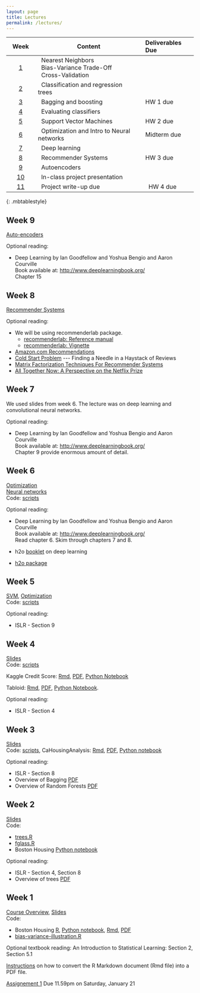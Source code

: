 ```yaml
---
layout: page
title: Lectures
permalink: /lectures/
---
```



| &nbsp;&nbsp;Week&nbsp;&nbsp;              | Content                                                        |  Deliverables Due |
|:-------------------:|---------------------------------------------------------------|:------------------|
| [1](#week-1)   | &nbsp;&nbsp;Nearest Neighbors <br>&nbsp;&nbsp;Bias-Variance Trade-Off <br> &nbsp;&nbsp;Cross-Validation   |                   |
| [2](#week-2)   | &nbsp;&nbsp;Classification and regression trees&nbsp;&nbsp;&nbsp;&nbsp;      |                   |
| [3](#week-3)   | &nbsp;&nbsp;Bagging and boosting&nbsp;&nbsp;&nbsp;&nbsp;       |  HW 1 due         |
| [4](#week-4)   | &nbsp;&nbsp;Evaluating classifiers&nbsp;&nbsp;&nbsp;&nbsp;     |                   |
| [5](#week-5)   | &nbsp;&nbsp;Support Vector Machines&nbsp;&nbsp;&nbsp;&nbsp;    |  HW 2 due         |                 
| [6](#week-6)   | &nbsp;&nbsp;Optimization and Intro to Neural networks&nbsp;&nbsp;&nbsp;     |  Midterm due      |  
| [7](#week-7)   | &nbsp;&nbsp;Deep learning&nbsp;&nbsp;&nbsp;                    |                   |  
| [8](#week-8)   | &nbsp;&nbsp;Recommender Systems&nbsp;&nbsp;&nbsp;              |  HW 3 due         |  
| [9](#week-9)   | &nbsp;&nbsp;Autoencoders                                       |                   |
| [10]()         |  &nbsp;&nbsp;In-class project presentation                     |                            |
| [11]()         |  &nbsp;&nbsp;Project write-up due                              | &nbsp;&nbsp;HW 4 due       |
{: .mbtablestyle}

## Week 9

[Auto-encoders](https://piazza.com/class_profile/get_resource/ixiudyq1m7bj0/iz9e9iocmhrgr)

Optional reading: 

* Deep Learning by Ian Goodfellow and Yoshua Bengio and Aaron Courville    
  Book available at: http://www.deeplearningbook.org/    
  Chapter 15 
  

## Week 8

[Recommender Systems](https://piazza.com/class_profile/get_resource/ixiudyq1m7bj0/izdon22zgff2dc)   

Optional reading:

* We will be using recommenderlab package.
  + [recommenderlab: Reference manual](https://cran.r-project.org/web/packages/recommenderlab/recommenderlab.pdf)   
  + [recommenderlab: Vignette](https://cran.r-project.org/web/packages/recommenderlab/vignettes/recommenderlab.pdf)   
* [Amazon.com Recommendations](http://www.cs.umd.edu/~samir/498/Amazon-Recommendations.pdf) 
* [Cold Start Problem](https://pdfs.semanticscholar.org/44af/1071f2b943b178ea8259e14fb0c722a3bcd4.pdf) ---  Finding a Needle in a Haystack of Reviews    
* [Matrix Factorization Techniques For Recommender Systems](https://datajobs.com/data-science-repo/Recommender-Systems-%5BNetflix%5D.pdf)
* [All Together Now: A Perspective on the Netflix Prize](http://dx.doi.org/10.1080/09332480.2010.10739787)


   
   
## Week 7

We used slides from week 6. The lecture was on deep learning and convolutional neural networks.   

Optional reading: 

* Deep Learning by Ian Goodfellow and Yoshua Bengio and Aaron Courville    
  Book available at: http://www.deeplearningbook.org/    
  Chapter 9 provide enormous amount of detail.


## Week 6

[Optimization](https://piazza.com/class_profile/get_resource/ixiudyq1m7bj0/iypg1pt1phx3o7)   
[Neural networks](https://piazza.com/class_profile/get_resource/ixiudyq1m7bj0/iyzbfm5jl4s6wr)   
Code: [scripts](https://github.com/ChicagoBoothML/ML2016/tree/master/code/lec06)   

Optional reading: 

* Deep Learning by Ian Goodfellow and Yoshua Bengio and Aaron Courville    
  Book available at: http://www.deeplearningbook.org/    
  Read chapter 6. Skim through chapters 7 and 8.   

* h2o [booklet](http://docs.h2o.ai/h2o/latest-stable/h2o-docs/booklets/DeepLearningBooklet.pdf) on deep learning    
* [h2o package](http://docs.h2o.ai/h2o/latest-stable/index.html)  

## Week 5

[SVM](https://piazza.com/class_profile/get_resource/ixiudyq1m7bj0/iypd4vz34iq6s6),
[Optimization](https://piazza.com/class_profile/get_resource/ixiudyq1m7bj0/iypg1pt1phx3o7)   
Code: [scripts](https://github.com/ChicagoBoothML/ML2016/tree/master/code/lec05)   

Optional reading: 

* ISLR - Section 9


## Week 4

[Slides](https://piazza.com/class_profile/get_resource/ixiudyq1m7bj0/iyrkjpbfsqt7oz)    
Code: [scripts](https://github.com/ChicagoBoothML/ML2016/tree/master/code/lec04)   

Kaggle Credit Score: [Rmd](https://raw.githubusercontent.com/ChicagoBoothML/ML2016/master/code/lec04/Kaggle_giveMeCredit.Rmd), [PDF](https://raw.githubusercontent.com/ChicagoBoothML/ML2016/master/code/lec04/Kaggle_giveMeCredit.Rmd), [Python Notebook](https://raw.githubusercontent.com/ChicagoBoothML/ML2016/master/code/Kaggle%20Credit%20Scoring/Python/KaggleCreditScoring.ipynb)

Tabloid: [Rmd](https://raw.githubusercontent.com/ChicagoBoothML/ML2016/master/code/lec04/tabloid.Rmd), [PDF](https://raw.githubusercontent.com/ChicagoBoothML/ML2016/master/code/lec04/tabloid.pdf), [Python Notebook](https://raw.githubusercontent.com/ChicagoBoothML/ML2016/master/code/Tabloid%20Marketing/Python/TabloidMarketing.ipynb).

Optional reading: 

* ISLR - Section 4


## Week 3
[Slides](https://piazza.com/class_profile/get_resource/ixiudyq1m7bj0/iy4zv2kzsvt2p0)  
Code: [scripts](https://github.com/ChicagoBoothML/ML2016/tree/master/code/lec03), CaHousingAnalysis: [Rmd](https://raw.githubusercontent.com/ChicagoBoothML/ML2016/master/code/lec03/CaHousingAnalysis.Rmd), [PDF](https://github.com/ChicagoBoothML/ML2016/raw/master/code/lec03/CaHousingAnalysis.pdf), [Python notebook](https://raw.githubusercontent.com/ChicagoBoothML/ML2016/master/code/UsedCar.ipynb)

Optional reading: 

* ISLR - Section 8
* Overview of Bagging [PDF](http://statistics.berkeley.edu/sites/default/files/tech-reports/421.pdf)
* Overview of Random Forests [PDF](https://www.stat.berkeley.edu/~breiman/RandomForests/cc_home.htm)

## Week 2

[Slides](https://piazza.com/class_profile/get_resource/ixiudyq1m7bj0/ixttq4rhlgd1ao)    
Code: 

* [trees.R](https://raw.githubusercontent.com/ChicagoBoothML/ML2016/master/code/trees.R)
* [fglass.R](https://raw.githubusercontent.com/ChicagoBoothML/ML2016/master/code/fglass.R)  
* Boston Housing [Python notebook](https://raw.githubusercontent.com/ChicagoBoothML/ML2016/master/code/BostonHousing_Trees_RandomForests_BoostedAdditiveModels.ipynb)

Optional reading: 

* ISLR - Section 4, Section 8
* Overview of trees [PDF](http://www.ise.bgu.ac.il/faculty/liorr/hbchap9.pdf)


## Week 1

[Course Overview](https://piazza.com/class_profile/get_resource/ixiudyq1m7bj0/ixmdzsvl8cs2u9),
[Slides](https://piazza.com/class_profile/get_resource/ixiudyq1m7bj0/ixmdzj7zq0u2rp)  
Code: 

* Boston Housing [R](https://raw.githubusercontent.com/ChicagoBoothML/ML2016/master/code/Boston_knn.R), [Python notebook](https://raw.githubusercontent.com/ChicagoBoothML/ML2016/master/code/BostonHousing_KNN_BiasVarTradeOff_CrossValid.ipynb), [Rmd](https://raw.githubusercontent.com/ChicagoBoothML/ML2016/master/code/BostonHousing_KNN_BiasVarTradeOff_CrossValid.Rmd), [PDF](https://github.com/ChicagoBoothML/ML2016/raw/master/code/BostonHousing_KNN_BiasVarTradeOff_CrossValid.pdf)
* [bias-variance-illustration.R](https://raw.githubusercontent.com/ChicagoBoothML/ML2016/master/code/bias-variance-illustration.R)

Optional textbook reading: An Introduction to Statistical Learning: Section 2, Section 5.1


   
[Instructions](../rmdnote) on how to convert the R Markdown document (Rmd file) into a PDF file.  

[Assignement 1](https://piazza.com/class_profile/get_resource/ixiudyq1m7bj0/ixskr9hgru7dn) Due 11.59pm on Saturday, January 21
